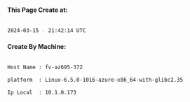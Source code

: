 
   
#### This Page Create at:

```bash

2024-03-15 - 21:42:14 UTC

```

#### Create By Machine:

```bash

Host Name : fv-az695-372

platform  : Linux-6.5.0-1016-azure-x86_64-with-glibc2.35

Ip Local  : 10.1.0.173

```

